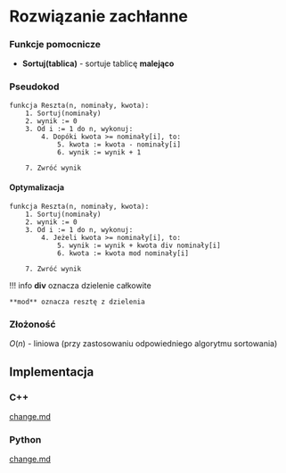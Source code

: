 # Rozwiązanie zachłanne

### Funkcje pomocnicze

- **Sortuj(tablica)** - sortuje tablicę **malejąco**

### Pseudokod

```
funkcja Reszta(n, nominały, kwota):
    1. Sortuj(nominały)
    2. wynik := 0
    3. Od i := 1 do n, wykonuj:
        4. Dopóki kwota >= nominały[i], to:
            5. kwota := kwota - nominały[i]
            6. wynik := wynik + 1
            
    7. Zwróć wynik
```

#### Optymalizacja

```
funkcja Reszta(n, nominały, kwota):
    1. Sortuj(nominały)
    2. wynik := 0
    3. Od i := 1 do n, wykonuj:
        4. Jeżeli kwota >= nominały[i], to:
            5. wynik := wynik + kwota div nominały[i]
            6. kwota := kwota mod nominały[i]
            
    7. Zwróć wynik
```

!!! info
	**div** oznacza dzielenie całkowite
	
	**mod** oznacza resztę z dzielenia

### Złożoność

$O(n)$ - liniowa (przy zastosowaniu odpowiedniego algorytmu sortowania)

## Implementacja

### C++


[change.md](../../../programming/c++/algorithms/integers/change.md)


### Python


[change.md](../../../programming/python/algorithms/integers/change.md)

